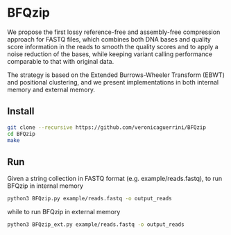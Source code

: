# BFQzip

We propose the first lossy reference-free and assembly-free compression approach for FASTQ files, which combines both DNA bases and quality score information in the reads to smooth the quality scores and to apply a noise reduction of the bases, while keeping variant calling performance comparable to that with original data.

The strategy is based on the Extended Burrows-Wheeler Transform (EBWT) and positional clustering, and we present implementations in both internal memory and external memory.

## Install

```sh
git clone --recursive https://github.com/veronicaguerrini/BFQzip
cd BFQzip 
make
```

## Run

Given a string collection in FASTQ format (e.g. example/reads.fastq), to run BFQzip in internal memory

```sh
python3 BFQzip.py example/reads.fastq -o output_reads
```
while to run BFQzip in external memory

```sh
python3 BFQzip_ext.py example/reads.fastq -o output_reads
```
